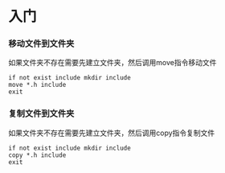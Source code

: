 # 入门

### 移动文件到文件夹

如果文件夹不存在需要先建立文件夹，然后调用move指令移动文件

```batch
if not exist include mkdir include
move *.h include
exit
```

### 复制文件到文件夹

如果文件夹不存在需要先建立文件夹，然后调用copy指令复制文件

```batch
if not exist include mkdir include
copy *.h include
exit
```
